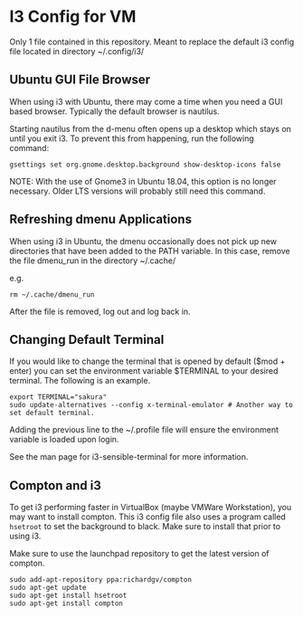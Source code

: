 # I3 Config for VM
Only 1 file contained in this repository.
Meant to replace the default i3 config file located in directory ~/.config/i3/

## Ubuntu GUI File Browser
When using i3 with Ubuntu, there may come a time when you need a GUI based browser. Typically the default browser is nautilus.

Starting nautilus from the d-menu often opens up a desktop which stays on until you exit i3. To prevent this from happening, run the following command:
```
gsettings set org.gnome.desktop.background show-desktop-icons false
```
NOTE: With the use of Gnome3 in Ubuntu 18.04, this option is no longer necessary. Older LTS versions will probably still need this command.

## Refreshing dmenu Applications
When using i3 in Ubuntu, the dmenu occasionally does not pick up new directories that have been added to the PATH variable. In this case, remove the file dmenu\_run in the directory ~/.cache/

e.g.
```
rm ~/.cache/dmenu_run
```
After the file is removed, log out and log back in.

## Changing Default Terminal
If you would like to change the terminal that is opened by default ($mod + enter) you can set the environment variable $TERMINAL to your desired terminal. The following is an example.
```
export TERMINAL="sakura"
sudo update-alternatives --config x-terminal-emulator # Another way to set default terminal.
```
Adding the previous line to the ~/.profile file will ensure the environment variable is loaded upon login.

See the man page for i3-sensible-terminal for more information.

## Compton and i3
To get i3 performing faster in VirtualBox (maybe VMWare Workstation), you may want to install compton. This i3 config file also uses a program called `hsetroot` to set the background to black. Make sure to install that prior to using i3.

Make sure to use the launchpad repository to get the latest version of compton.
```
sudo add-apt-repository ppa:richardgv/compton
sudo apt-get update
sudo apt-get install hsetroot
sudo apt-get install compton
```

